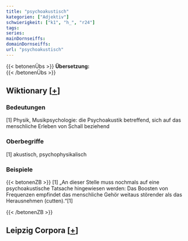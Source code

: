 ```yaml
---
title: "psychoakustisch"
kategorien: ["Adjektiv"]
schwierigkeit: ["k1", "h_", "r24"]
tags:
series:
mainDornseiffs:
domainDornseiffs:
url: "psychoakustisch"
---
```


{{< betonenÜbs >}}
**Übersetzung:**  
{{< /betonenÜbs >}}

## Wiktionary [[+](https://de.wiktionary.org/wiki/psychoakustisch)]

### Bedeutungen
[1] Physik, Musikpsychologie: die Psychoakustik betreffend, sich auf das menschliche Erleben von Schall beziehend  

### Oberbegriffe
[1] akustisch, psychophysikalisch  

### Beispiele
{{< betonenZB >}}
[1] „An dieser Stelle muss nochmals auf eine psychoakustische Tatsache hingewiesen werden: Das Boosten von Frequenzen empfindet das menschliche Gehör weitaus störender als das Herausnehmen (cutten).“[1]  

{{< /betonenZB >}}

## Leipzig Corpora [[+](https://corpora.uni-leipzig.de/en/res?word=psychoakustisch&corpusId=deu_newscrawl-public_2018)]

